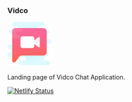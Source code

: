 ### Vidco

![Vidco logo](images/logo.png)

Landing page of Vidco Chat Application. 

[![Netlify Status](https://api.netlify.com/api/v1/badges/864a1f7f-735c-4365-89da-090f22c8b2d7/deploy-status)](https://app.netlify.com/sites/vidcoapp/deploys)